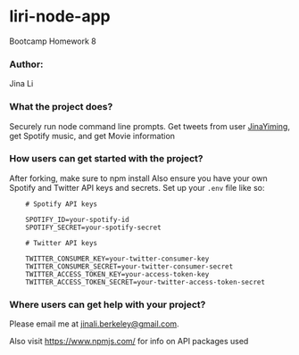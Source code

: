 # liri-node-app
Bootcamp Homework 8

### Author:

Jina Li

### What the project does?

Securely run node command line prompts. 
Get tweets from user [JinaYiming](https://twitter.com/JinaYiming), get Spotify music, and get Movie information

### How users can get started with the project?

After forking, make sure to npm install
Also ensure you have your own Spotify and Twitter API keys and secrets. Set up your `.env` file like so:


		# Spotify API keys

		SPOTIFY_ID=your-spotify-id
		SPOTIFY_SECRET=your-spotify-secret

		# Twitter API keys

		TWITTER_CONSUMER_KEY=your-twitter-consumer-key
		TWITTER_CONSUMER_SECRET=your-twitter-consumer-secret
		TWITTER_ACCESS_TOKEN_KEY=your-access-token-key
		TWITTER_ACCESS_TOKEN_SECRET=your-twitter-access-token-secret



### Where users can get help with your project?

Please email me at jinali.berkeley@gmail.com.

Also visit https://www.npmjs.com/ for info on API packages used